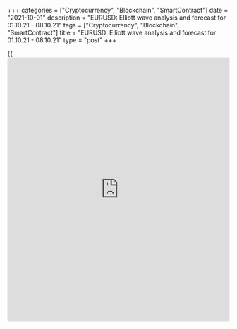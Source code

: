 +++
categories = ["Cryptocurrency", "Blockchain", "SmartContract"]
date = "2021-10-01"
description = "EURUSD: Elliott wave analysis and forecast for 01.10.21 - 08.10.21"
tags = ["Cryptocurrency", "Blockchain", "SmartContract"]
title = "EURUSD: Elliott wave analysis and forecast for 01.10.21 - 08.10.21"
type = "post"
+++

{{<iframe id="large-banner" src="https://www.bounty.group/#slide=20.0" width="100%" height="600" scrolling="no" style="border: 0px solid rgb(216, 221, 230); border-radius: 3px;">}}

2021-10-01

2021-10-01

EURUSD: Elliott wave analysis and forecast for 01.10.21 – 08.10.21Alex
Geuta

 **Main scenario:** consider short positions from corrections below the
level of 1 **.** 1908 with a target of 1.1287 – 1.1161.

 **Alternative scenario:** breakout and consolidation above the level of
1 **.** 1908 will allow the pair to continue rising to the levels of
1.2089 – 1.2269.

 **Analysis:** Daily chart: the first wave of larger degree 1 of (3) is
formed, and a downside correction is forming as wave 2 of (3) with wave
c of 2 developing inside. Apparently, the third wave of smaller degree
(iii) of c is forming on the H4 chart. On the H1 chart, wave i of (iii)
of c formed, while local correction in the form of wave ii of (iii)
formed as well and wave iii of (iii) is forming. If the presumption is
correct, the pair will continue to decline to the levels of 1.1287 –
1.1161. The level of 1 **.** 1908 is critical in this scenario. Its
breakout will allow the pair to continue rising to the levels of 1.2089
– 1.2269.

* * *

* * *

## Price chart of EURUSD in real time mode

The content of this article reflects the author’s opinion and does not
necessarily reflect the official position of LiteForex. The material
published on this page is provided for informational purposes only and
should not be considered as the provision of investment advice for the
purposes of Directive 2004/39/EC.

Rate this article:

{{value}}

( {{count}} {{title}} )